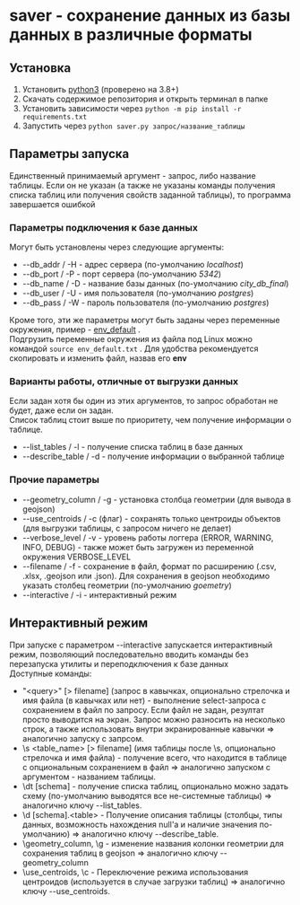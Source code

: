 # saver - сохранение данных из базы данных в различные форматы

## Установка

1. Установить [python3](https://python3.org) (проверено на 3.8+)
2. Скачать содержимое репозитория и открыть терминал в папке
3. Установить зависимости через `python -m pip install -r requirements.txt`
4. Запустить через `python saver.py запрос/название_таблицы`

## Параметры запуска

Единственный принимаемый аргумент - запрос, либо название таблицы.
Если он не указан (а также не указаны команды получения списка таблиц или получения свойств заданной таблицы), то программа завершается ошибкой

### Параметры подключения к базе данных

Могут быть установлены через следующие аргументы:
- --db_addr / -H - адрес сервера (по-умолчанию *localhost*)
- --db_port / -P - порт сервера (по-умолчанию *5342*)
- --db_name / -D - название базы данных (по-умолчанию *city_db_final*)
- --db_user / -U - имя пользователя (по-умолчанию *postgres*)
- --db_pass / -W - пароль пользователя (по-умолчанию *postgres*)

Кроме того, эти же параметры могут быть заданы через переменные окружения, пример - [env_default](env_default.txt) .  
Подгрузить переменные окружения из файла под Linux можно командой `source env_default.txt` .
Для удобства рекомендуется скопировать и изменить файл, назвав его **env**

### Варианты работы, отличные от выгрузки данных

Если задан хотя бы один из этих аргументов, то запрос обработан не будет, даже если он задан.  
Список таблиц стоит выше по приоритету, чем получение информации о таблице.

- --list_tables / -l - получение списка таблиц в базе данных
- --describe_table / -d - получение информации о выбранной таблице

### Прочие параметры

- --geometry_column / -g - установка столбца геометрии (для вывода в geojson)
- --use_centroids / -c (флаг) - сохранять только центроиды объектов (для выгрузки таблицы, с запросом ничего не делает)
- --verbose_level / -v - уровень работы логгера (ERROR, WARNING, INFO, DEBUG) - также может быть загружен из переменной
    окружения VERBOSE_LEVEL
- --filename / -f - сохранение в файл, формат по расширению (.csv, .xlsx, .geojson или .json). Для сохранения в geojson необходимо указать столбец геометрии (по-умолчанию *goemetry*)
- --interactive / -i - интерактивный режим

## Интерактивный режим

При запуске с параметром --interactive запускается интерактивный режим, позволяющий последовательно вводить
 команды без перезапуска утилиты и переподключения к базе данных  
Доступные команды:

- "\<query\>" [> filename] (запрос в кавычках, опционально стрелочка и имя файла (в кавычках или нет) -
    выполнение select-запроса с сохранением в файл по запросу. Если файл не задан, резултат просто выводится на экран. Запрос можно разносить на несколько строк, а также использовать внутри экранированные кавычки => аналогично запуску с запрсом.
- \s \<table_name\> [> filename] (имя таблицы после \s, опционально стрелочка и имя файла) - получение всего, что находится в
    таблице с опциональным сохранением в файл => аналогично запуском с аргументом - названием таблицы.
- \dt \[schema\] - получение списка таблиц, опционально можно задать схему (по-умолчанию выводятся все не-системные таблицы) =>
    аналогично ключу --list_tables.
- \d \[schema\].\<table\> - Получение описания таблицы (столбцы, типы данных, возможность нахождения null'а и наличие значения
    по-умолчанию) => аналогично ключу --describe_table.
- \geometry_column, \g - изменение названия колонки геометрии для сохранения таблиц в geojson => аналогично ключу --geometry_column
- \use_centroids, \c - Переключение режима использования центроидов (используется в случае загрузки таблиц) =>
    аналогично ключу --use_centroids.
